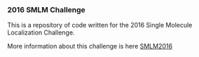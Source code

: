 
### 2016 SMLM Challenge ###

This is a repository of code written for the 2016 Single Molecule Localization Challenge.

More information about this challenge is here [SMLM2016](http://bigwww.epfl.ch/smlm/challenge2016/index.html)
